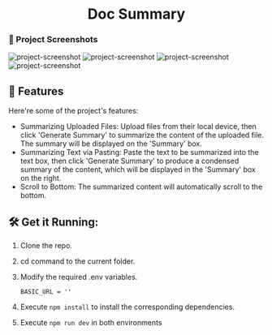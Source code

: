 <h1 align="center" id="title">Doc Summary</h1>

### 📸 Project Screenshots

![project-screenshot](https://imgur.com/6ipZx7H.png)
![project-screenshot](https://imgur.com/T4o7syP.png)
![project-screenshot](https://imgur.com/KOSeGa8.png)
![project-screenshot](https://imgur.com/AWuBhjQ.png)

<h2>🧐 Features</h2>

Here're some of the project's features:

- Summarizing Uploaded Files: Upload files from their local device, then click 'Generate Summary' to summarize the content of the uploaded file. The summary will be displayed on the 'Summary' box.
- Summarizing Text via Pasting: Paste the text to be summarized into the text box, then click 'Generate Summary' to produce a condensed summary of the content, which will be displayed in the 'Summary' box on the right.
- Scroll to Bottom: The summarized content will automatically scroll to the bottom.

<h2>🛠️ Get it Running:</h2>

1. Clone the repo.

2. cd command to the current folder.

3. Modify the required .env variables.
   ```
   BASIC_URL = ''
   ```
4. Execute `npm install` to install the corresponding dependencies.

5. Execute `npm run dev` in both environments
